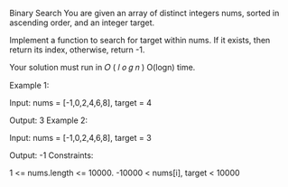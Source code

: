 Binary Search
You are given an array of distinct integers nums, sorted in ascending order, and an integer target.

Implement a function to search for target within nums. If it exists, then return its index, otherwise, return -1.

Your solution must run in 
𝑂
(
𝑙
𝑜
𝑔
𝑛
)
O(logn) time.

Example 1:

Input: nums = [-1,0,2,4,6,8], target = 4

Output: 3
Example 2:

Input: nums = [-1,0,2,4,6,8], target = 3

Output: -1
Constraints:

1 <= nums.length <= 10000.
-10000 < nums[i], target < 10000
